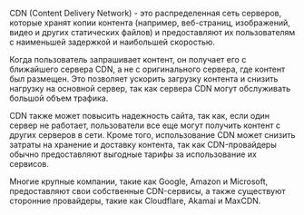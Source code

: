 CDN (Content Delivery Network) - это распределенная сеть серверов, которые хранят копии контента (например, веб-страниц, изображений, видео и других статических файлов) и предоставляют их пользователям с наименьшей задержкой и наибольшей скоростью.

Когда пользователь запрашивает контент, он получает его с ближайшего сервера CDN, а не с оригинального сервера, где контент был размещен. Это позволяет ускорить загрузку контента и снизить нагрузку на основной сервер, так как сервера CDN могут обслуживать большой объем трафика.

CDN также может повысить надежность сайта, так как, если один сервер не работает, пользователи все еще могут получить контент с других серверов в сети. Кроме того, использование CDN может снизить затраты на хранение и доставку контента, так как CDN-провайдеры обычно предоставляют выгодные тарифы за использование их сервисов.

Многие крупные компании, такие как Google, Amazon и Microsoft, предоставляют свои собственные CDN-сервисы, а также существуют сторонние провайдеры, такие как Cloudflare, Akamai и MaxCDN.